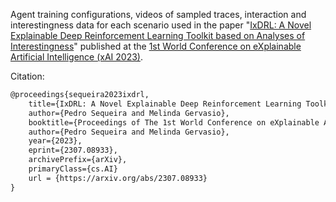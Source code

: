 Agent training configurations, videos of sampled traces, interaction and interestingness data for each scenario used in the paper "[IxDRL: A Novel Explainable Deep Reinforcement Learning Toolkit based on Analyses of Interestingness](https://arxiv.org/abs/2307.08933)" published at the [1st World Conference on eXplainable Artificial Intelligence (xAI 2023)](https://xaiworldconference.com/).

Citation:

```latex
@proceedings{sequeira2023ixdrl,
    title={IxDRL: A Novel Explainable Deep Reinforcement Learning Toolkit based on Analyses of Interestingness},
    author={Pedro Sequeira and Melinda Gervasio},
    booktitle={Proceedings of The 1st World Conference on eXplainable Artificial Intelligence (xAI 2023)},
    author={Pedro Sequeira and Melinda Gervasio},
    year={2023},
    eprint={2307.08933},
    archivePrefix={arXiv},
    primaryClass={cs.AI}
    url = {https://arxiv.org/abs/2307.08933}
}
```
